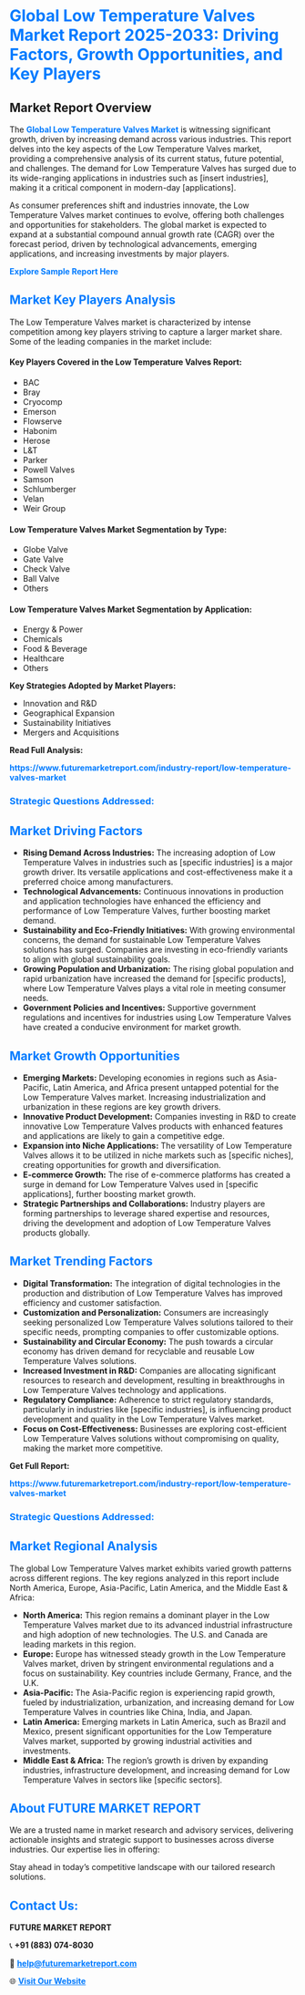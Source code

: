 <h1 style="color: #007BFF;">Global Low Temperature Valves Market Report 2025-2033: Driving Factors, Growth Opportunities, and Key Players</h1>

<section id="overview">
<h2>Market Report Overview</h2>
<p>The <a href="https://www.futuremarketreport.com/industry-report/low-temperature-valves-market" style="color: #007BFF; text-decoration: none;"><strong>Global Low Temperature Valves Market</strong></a> is witnessing significant growth, driven by increasing demand across various industries. This report delves into the key aspects of the Low Temperature Valves market, providing a comprehensive analysis of its current status, future potential, and challenges. The demand for Low Temperature Valves has surged due to its wide-ranging applications in industries such as [insert industries], making it a critical component in modern-day [applications].</p>
<p>As consumer preferences shift and industries innovate, the Low Temperature Valves market continues to evolve, offering both challenges and opportunities for stakeholders. The global market is expected to expand at a substantial compound annual growth rate (CAGR) over the forecast period, driven by technological advancements, emerging applications, and increasing investments by major players.</p>
</section>

<section id="overview">
<p><a href="https://www.futuremarketreport.com/request-sample/reportId=87886" style="color: #007BFF; text-decoration: none;"><strong>Explore Sample Report Here</strong></a></p>
</section>

<section id="key-players">
<h2 style="color: #007BFF;">Market Key Players Analysis</h2>
<p>The Low Temperature Valves market is characterized by intense competition among key players striving to capture a larger market share. Some of the leading companies in the market include:</p>
<h4>Key Players Covered in the Low Temperature Valves Report:</h4>
<ul><li>BAC</li><li>Bray</li><li>Cryocomp</li><li>Emerson</li><li>Flowserve</li><li>Habonim</li><li>Herose</li><li>L&amp;T</li><li>Parker</li><li>Powell Valves</li><li>Samson</li><li>Schlumberger</li><li>Velan</li><li>Weir Group</li></ul>
<h4>Low Temperature Valves Market Segmentation by Type:</h4>
<ul><li>Globe Valve</li><li>Gate Valve</li><li>Check Valve</li><li>Ball Valve</li><li>Others</li></ul>

<h4>Low Temperature Valves Market Segmentation by Application:</h4>
<ul><li>Energy &amp; Power</li><li>Chemicals</li><li>Food &amp; Beverage</li><li>Healthcare</li><li>Others</li></ul>
<p><strong>Key Strategies Adopted by Market Players:</strong></p>
<ul>
<li>Innovation and R&D</li>
<li>Geographical Expansion</li>
<li>Sustainability Initiatives</li>
<li>Mergers and Acquisitions</li>
</ul>
</section>

<section>
<p><strong>Read Full Analysis: </strong></p><a href="https://www.futuremarketreport.com/industry-report/low-temperature-valves-market" style="color: #007BFF; text-decoration: none;"><strong>https://www.futuremarketreport.com/industry-report/low-temperature-valves-market</strong></a>
<h3 style="color: #007BFF;">Strategic Questions Addressed:</h3>
</section>

<section id="driving-factors">
<h2 style="color: #007BFF;">Market Driving Factors</h2>
<ul>
<li><strong>Rising Demand Across Industries:</strong> The increasing adoption of Low Temperature Valves in industries such as [specific industries] is a major growth driver. Its versatile applications and cost-effectiveness make it a preferred choice among manufacturers.</li>
<li><strong>Technological Advancements:</strong> Continuous innovations in production and application technologies have enhanced the efficiency and performance of Low Temperature Valves, further boosting market demand.</li>
<li><strong>Sustainability and Eco-Friendly Initiatives:</strong> With growing environmental concerns, the demand for sustainable Low Temperature Valves solutions has surged. Companies are investing in eco-friendly variants to align with global sustainability goals.</li>
<li><strong>Growing Population and Urbanization:</strong> The rising global population and rapid urbanization have increased the demand for [specific products], where Low Temperature Valves plays a vital role in meeting consumer needs.</li>
<li><strong>Government Policies and Incentives:</strong> Supportive government regulations and incentives for industries using Low Temperature Valves have created a conducive environment for market growth.</li>
</ul>
</section>

<section id="growth-opportunities">
<h2 style="color: #007BFF;">Market Growth Opportunities</h2>
<ul>
<li><strong>Emerging Markets:</strong> Developing economies in regions such as Asia-Pacific, Latin America, and Africa present untapped potential for the Low Temperature Valves market. Increasing industrialization and urbanization in these regions are key growth drivers.</li>
<li><strong>Innovative Product Development:</strong> Companies investing in R&D to create innovative Low Temperature Valves products with enhanced features and applications are likely to gain a competitive edge.</li>
<li><strong>Expansion into Niche Applications:</strong> The versatility of Low Temperature Valves allows it to be utilized in niche markets such as [specific niches], creating opportunities for growth and diversification.</li>
<li><strong>E-commerce Growth:</strong> The rise of e-commerce platforms has created a surge in demand for Low Temperature Valves used in [specific applications], further boosting market growth.</li>
<li><strong>Strategic Partnerships and Collaborations:</strong> Industry players are forming partnerships to leverage shared expertise and resources, driving the development and adoption of Low Temperature Valves products globally.</li>
</ul>
</section>

<section id="trending-factors">
<h2 style="color: #007BFF;">Market Trending Factors</h2>
<ul>
<li><strong>Digital Transformation:</strong> The integration of digital technologies in the production and distribution of Low Temperature Valves has improved efficiency and customer satisfaction.</li>
<li><strong>Customization and Personalization:</strong> Consumers are increasingly seeking personalized Low Temperature Valves solutions tailored to their specific needs, prompting companies to offer customizable options.</li>
<li><strong>Sustainability and Circular Economy:</strong> The push towards a circular economy has driven demand for recyclable and reusable Low Temperature Valves solutions.</li>
<li><strong>Increased Investment in R&D:</strong> Companies are allocating significant resources to research and development, resulting in breakthroughs in Low Temperature Valves technology and applications.</li>
<li><strong>Regulatory Compliance:</strong> Adherence to strict regulatory standards, particularly in industries like [specific industries], is influencing product development and quality in the Low Temperature Valves market.</li>
<li><strong>Focus on Cost-Effectiveness:</strong> Businesses are exploring cost-efficient Low Temperature Valves solutions without compromising on quality, making the market more competitive.</li>
</ul>
</section>

<section>
<p><strong>Get Full Report: </strong></p><a href="https://www.futuremarketreport.com/industry-report/low-temperature-valves-market" style="color: #007BFF; text-decoration: none;"><strong>https://www.futuremarketreport.com/industry-report/low-temperature-valves-market</strong></a>
<h3 style="color: #007BFF;">Strategic Questions Addressed:</h3>
</section>


<section id="regional-analysis">
<h2 style="color: #007BFF;">Market Regional Analysis</h2>
<p>The global Low Temperature Valves market exhibits varied growth patterns across different regions. The key regions analyzed in this report include North America, Europe, Asia-Pacific, Latin America, and the Middle East & Africa:</p>
<ul>
<li><strong>North America:</strong> This region remains a dominant player in the Low Temperature Valves market due to its advanced industrial infrastructure and high adoption of new technologies. The U.S. and Canada are leading markets in this region.</li>
<li><strong>Europe:</strong> Europe has witnessed steady growth in the Low Temperature Valves market, driven by stringent environmental regulations and a focus on sustainability. Key countries include Germany, France, and the U.K.</li>
<li><strong>Asia-Pacific:</strong> The Asia-Pacific region is experiencing rapid growth, fueled by industrialization, urbanization, and increasing demand for Low Temperature Valves in countries like China, India, and Japan.</li>
<li><strong>Latin America:</strong> Emerging markets in Latin America, such as Brazil and Mexico, present significant opportunities for the Low Temperature Valves market, supported by growing industrial activities and investments.</li>
<li><strong>Middle East & Africa:</strong> The region’s growth is driven by expanding industries, infrastructure development, and increasing demand for Low Temperature Valves in sectors like [specific sectors].</li>
</ul>
</section>

<footer>
<h2 style="color: #007BFF;">About FUTURE MARKET REPORT</h2>
<p>We are a trusted name in market research and advisory services, delivering actionable insights and strategic support to businesses across diverse industries. Our expertise lies in offering:</p>

<p>Stay ahead in today’s competitive landscape with our tailored research solutions.</p>

<h2 style="color: #007BFF;">Contact Us:</h2>
<p><strong>FUTURE MARKET REPORT</strong></p>
<p>📞 <strong>+91 (883) 074-8030</strong></p>
<p>📧 <strong><a href="mailto:help@futuremarketreport.com" style="color: #007BFF;">help@futuremarketreport.com</a></strong></p>
<p>🌐 <strong><a href="https://www.futuremarketreport.com/" style="color: #007BFF;">Visit Our Website</a></strong></p>
</footer>